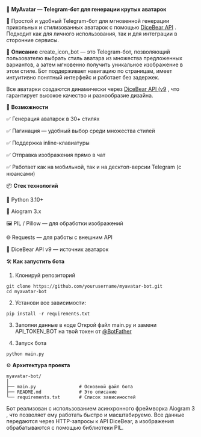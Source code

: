 🎨 **MyAvatar — Telegram-бот для генерации крутых аватарок**

💬 Простой и удобный Telegram-бот для мгновенной генерации прикольных и стилизованных аватарок с помощью [DiceBear API](https://dicebear.com/?spm=a2ty_o01.29997173.0.0.2117c921Wy70su) .
Подходит как для личного использования, так и для интеграции в сторонние сервисы. 


🧠 **Описание**
create_icon_bot — это Telegram-бот, позволяющий пользователю выбрать стиль аватара из множества предложенных вариантов, а затем мгновенно получить уникальное изображение в этом стиле. Бот поддерживает навигацию по страницам, имеет интуитивно понятный интерфейс и работает без задержек.

Все аватарки создаются динамически через [DiceBear API (v9](https://dicebear.com/docs/api?spm=a2ty_o01.29997173.0.0.2117c921Wy70su) , что гарантирует высокое качество и разнообразие дизайна.


🔧 **Возможности**

  ✅ Генерация аватарок в 30+ стилях

  ✅ Пагинация — удобный выбор среди множества стилей

  ✅ Поддержка inline-клавиатуры

  ✅ Отправка изображения прямо в чат

  ✅ Работает как на мобильной, так и на десктоп-версии Telegram (с нюансами)

📦 **Стек технологий**

  🐍 Python 3.10+
  
  📡 Aiogram 3.x
  
  🖼 PIL / Pillow — для обработки изображений
  
  🌐 Requests — для работы с внешним API

  🎲 DiceBear API v9 — источник аватарок
    


🛠 **Как запустить бота**

1. Клонируй репозиторий
```
git clone https://github.com/yourusername/myavatar-bot.git 
cd myavatar-bot
```

2. Установи все зависимости:
```
pip install -r requirements.txt
```

3. Заполни данные в коде
Открой файл main.py и замени API_TOKEN_BOT на твой токен от [@BotFather](https://t.me/BotFather)

4. Запуск бота
```
python main.py
```



⚙️ **Архитектура проекта**
```
myavatar-bot/
│
├── main.py                # Основной файл бота
├── README.md              # Это описание
└── requirements.txt       # Список зависимостей
```

Бот реализован с использованием асинхронного фреймворка Aiogram 3 , что позволяет ему работать быстро и масштабируемо. Все данные передаются через HTTP-запросы к API DiceBear, а изображения обрабатываются с помощью библиотеки PIL.
